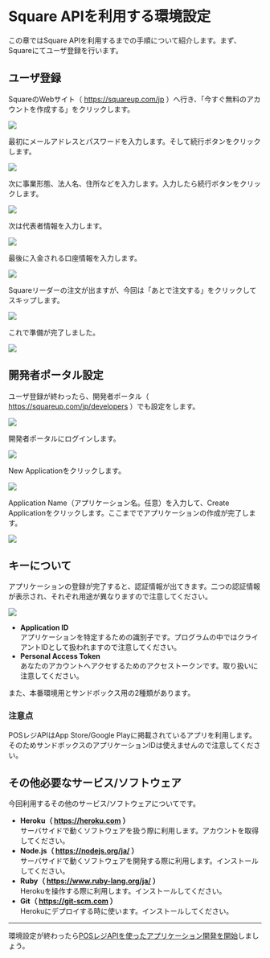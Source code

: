 # Square APIを利用する環境設定

この章ではSquare APIを利用するまでの手順について紹介します。まず、Squareにてユーザ登録を行います。

## ユーザ登録

SquareのWebサイト（ https://squareup.com/jp ）へ行き、「今すぐ無料のアカウントを作成する」をクリックします。

![](images/1-1.png)

最初にメールアドレスとパスワードを入力します。そして続行ボタンをクリックします。

![](images/1-2.png)

次に事業形態、法人名、住所などを入力します。入力したら続行ボタンをクリックします。

![](images/1-3.png)

次は代表者情報を入力します。

![](images/1-4.png)

最後に入金される口座情報を入力します。

![](images/1-5.png)

Squareリーダーの注文が出ますが、今回は「あとで注文する」をクリックしてスキップします。

![](images/1-6.png)

これで準備が完了しました。

![](images/1-7.png)

## 開発者ポータル設定

ユーザ登録が終わったら、開発者ポータル（ https://squareup.com/jp/developers ）でも設定をします。

![](images/1-8.png)

開発者ポータルにログインします。

![](images/1-10.png)

New Applicationをクリックします。

![](images/1-9.png)

Application Name（アプリケーション名。任意）を入力して、Create Applicationをクリックします。ここまででアプリケーションの作成が完了します。

![](images/1-11.png)

## キーについて

アプリケーションの登録が完了すると、認証情報が出てきます。二つの認証情報が表示され、それぞれ用途が異なりますので注意してください。

![](images/1-12.png)

- **Application ID**  
アプリケーションを特定するための識別子です。プログラムの中ではクライアントIDとして扱われますので注意してください。
- **Personal Access Token**  
あなたのアカウントへアクセするためのアクセストークンです。取り扱いに注意してください。

また、本番環境用とサンドボックス用の2種類があります。

### 注意点

POSレジAPIはApp Store/Google Playに掲載されているアプリを利用します。そのためサンドボックスのアプリケーションIDは使えませんので注意してください。

## その他必要なサービス/ソフトウェア

今回利用するその他のサービス/ソフトウェアについてです。

- **Heroku（ https://heroku.com ）**  
サーバサイドで動くソフトウェアを扱う際に利用します。アカウントを取得してください。
- **Node.js（ https://nodejs.org/ja/ ）**  
サーバサイドで動くソフトウェアを開発する際に利用します。インストールしてください。
- **Ruby（ https://www.ruby-lang.org/ja/ ）**  
Herokuを操作する際に利用します。インストールしてください。
- **Git（ https://git-scm.com ）**  
Herokuにデプロイする時に使います。インストールしてください。

----

環境設定が終わったら[POSレジAPIを使ったアプリケーション開発を開始](./2.md)しましょう。